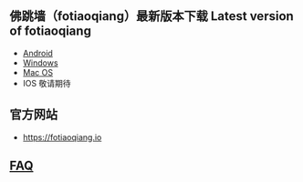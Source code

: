 
## 佛跳墙（fotiaoqiang）最新版本下载 Latest version of fotiaoqiang</a>
- <a href="https://github.com/getfotiaoqiang/download/releases/download/v2.0.8/fotiaoqiangv2.0.8.apk"> Android </a>
- <a href="https://github.com/getfotiaoqiang/download/releases/download/v2.0.8/fotiaoqiang-2.0.8-Setup.exe"> Windows </a>
- <a href="https://github.com/getfotiaoqiang/download/releases/download/v2.0.8/fotiaoqiang_darwin_amd64_installv2.0.8.dmg"> Mac OS </a>
- IOS 敬请期待

## 官方网站
- https://fotiaoqiang.io


## <a href="https://github.com/getfotiaoqiang/fotiaoqiang/wiki/FAQ">FAQ</a>
